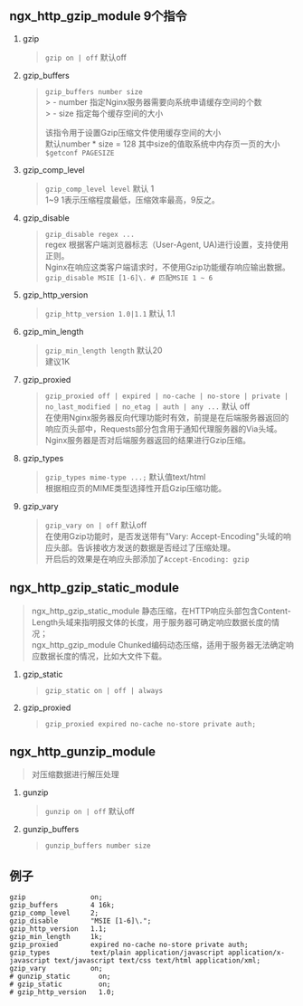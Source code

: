 ## ngx_http_gzip_module 9个指令

1. gzip

    > `gzip on | off` 默认off

2. gzip_buffers
    
    > `gzip_buffers number size`    
        > - number  指定Nginx服务器需要向系统申请缓存空间的个数   
        > - size    指定每个缓存空间的大小     
    >
    > 该指令用于设置Gzip压缩文件使用缓存空间的大小      
    > 默认number * size = 128 
    > 其中size的值取系统中内存页一页的大小 `$getconf PAGESIZE` 

3. gzip_comp_level

    > `gzip_comp_level level` 默认 1      
    > 1~9 1表示压缩程度最低，压缩效率最高，9反之。

4. gzip_disable

    > `gzip_disable regex ...`      
    > regex 根据客户端浏览器标志（User-Agent, UA)进行设置，支持使用正则。      
    > Nginx在响应这类客户端请求时，不使用Gzip功能缓存响应输出数据。       
    > `gzip_disable MSIE [1-6]\. # 匹配MSIE 1 ~ 6`

5. gzip_http_version

    > `gzip_http_version 1.0|1.1` 默认 1.1

6. gzip_min_length

    > `gzip_min_length length` 默认20     
    > 建议1K

7. gzip_proxied

    > `gzip_proxied off | expired | no-cache | no-store | private | no_last_modified | no_etag | auth | any ...` 默认 off        
    > 在使用Nginx服务器反向代理功能时有效，前提是在后端服务器返回的响应页头部中，Requests部分包含用于通知代理服务器的Via头域。      
    > Nginx服务器是否对后端服务器返回的结果进行Gzip压缩。

8. gzip_types

    > `gzip_types mime-type ...;` 默认值text/html      
    > 根据相应页的MIME类型选择性开启Gzip压缩功能。

9. gzip_vary

    > `gzip_vary on | off` 默认off        
    > 在使用Gzip功能时，是否发送带有"Vary: Accept-Encoding"头域的响应头部。告诉接收方发送的数据是否经过了压缩处理。      
    > 开启后的效果是在响应头部添加了`Accept-Encoding: gzip`

## ngx_http_gzip_static_module
 
> ngx_http_gzip_static_module 静态压缩，在HTTP响应头部包含Content-Length头域来指明报文体的长度，用于服务器可确定响应数据长度的情况；      
> ngx_http_gzip_module Chunked编码动态压缩，适用于服务器无法确定响应数据长度的情况，比如大文件下载。

1. gzip_static

    > `gzip_static on | off | always`

2. gzip_proxied

    > `gzip_proxied expired no-cache no-store private auth;`

## ngx_http_gunzip_module

> 对压缩数据进行解压处理

1.  gunzip

    > `gunzip on | off` 默认off

2. gunzip_buffers

    > `gunzip_buffers number size`

## 例子
```
gzip                on;
gzip_buffers        4 16k;
gzip_comp_level     2;
gzip_disable        "MSIE [1-6]\.";
gzip_http_version   1.1;
gzip_min_length     1k;
gzip_proxied        expired no-cache no-store private auth;
gzip_types          text/plain application/javascript application/x-javascript text/javascript text/css text/html application/xml;
gzip_vary           on;
# gunzip_static       on;
# gzip_static         on;
# gzip_http_version   1.0;
```



